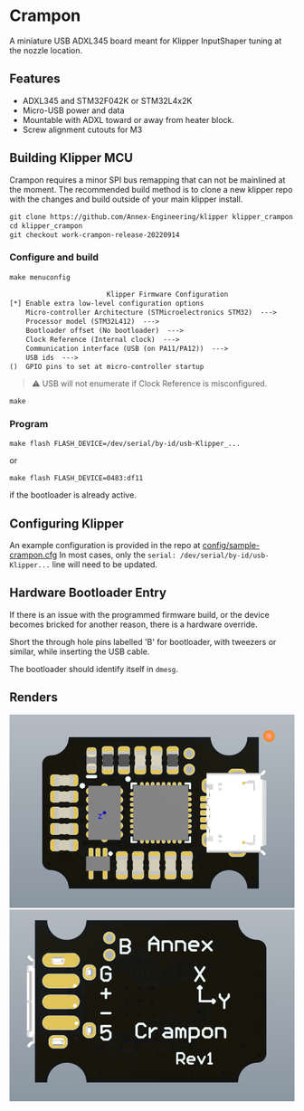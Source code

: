 # Crampon

A miniature USB ADXL345 board meant for Klipper InputShaper tuning at the nozzle location.

## Features

- ADXL345 and STM32F042K or STM32L4x2K
- Micro-USB power and data
- Mountable with ADXL toward or away from heater block.
- Screw alignment cutouts for M3

## Building Klipper MCU

Crampon requires a minor SPI bus remapping that can not be mainlined at the moment. The recommended build method is to clone a new klipper repo with the changes and build outside of your main klipper install.

```
git clone https://github.com/Annex-Engineering/klipper klipper_crampon
cd klipper_crampon
git checkout work-crampon-release-20220914
```

### Configure and build

```
make menuconfig
```
```
                        Klipper Firmware Configuration
[*] Enable extra low-level configuration options
    Micro-controller Architecture (STMicroelectronics STM32)  --->
    Processor model (STM32L412)  --->
    Bootloader offset (No bootloader)  --->
    Clock Reference (Internal clock)  --->
    Communication interface (USB (on PA11/PA12))  --->
    USB ids  --->
()  GPIO pins to set at micro-controller startup
```
> :warning: USB will not enumerate if Clock Reference is misconfigured.
```
make
```

### Program

```
make flash FLASH_DEVICE=/dev/serial/by-id/usb-Klipper_...
```
or
```
make flash FLASH_DEVICE=0483:df11
```
if the bootloader is already active.

## Configuring Klipper

An example configuration is provided in the repo at
[config/sample-crampon.cfg](config/sample-crampon.cfg)
In most cases, only the `serial: /dev/serial/by-id/usb-Klipper...` line will need to be updated.

## Hardware Bootloader Entry

If there is an issue with the programmed firmware build, or the device becomes bricked for another reason, there is a hardware override.

Short the through hole pins labelled 'B' for bootloader, with tweezers or similar, while inserting the USB cable.

The bootloader should identify itself in `dmesg`.

## Renders

 ![Crampon PCBA Top](Images/Crampon.png?raw=true)
 ![Crampon PCBA Bottom](Images/Crampon-Back.png?raw=true)
